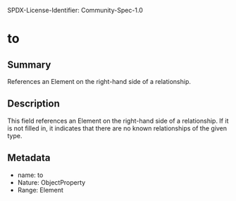 SPDX-License-Identifier: Community-Spec-1.0

# to

## Summary

References an Element on the right-hand side of a relationship.

## Description

This field references an Element on the right-hand side of a relationship.   If it is not filled in, it indicates that there are no known relationships of the given type.

## Metadata

- name: to
- Nature: ObjectProperty
- Range: Element

